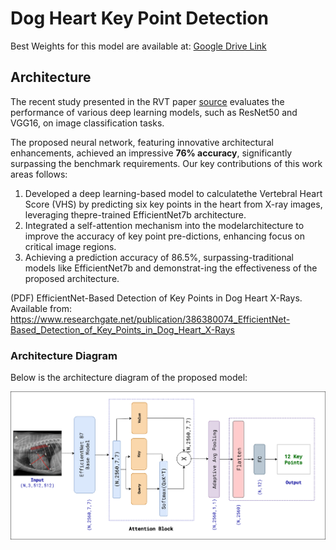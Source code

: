 # Dog Heart Key Point Detection

Best Weights for this model are available at: [Google Drive Link](https://drive.google.com/drive/folders/1W7r4Cqk9K9ZEHP4nzqvCFVg3YbOhFZYV?usp=drive_link)

## Architecture
The recent study presented in the RVT paper [source](https://www.nature.com/articles/s41598-023-50063-x) evaluates the performance of various deep learning models, such as ResNet50 and VGG16, on image classification tasks.

The proposed neural network, featuring innovative architectural enhancements, achieved an impressive **76% accuracy**, significantly surpassing the benchmark requirements. 
Our key contributions of this work areas follows:
1. Developed a deep learning-based model to calculatethe Vertebral Heart Score (VHS) by predicting six key points in the heart from X-ray images, leveraging thepre-trained EfficientNet7b architecture.
2. Integrated a self-attention mechanism into the modelarchitecture to improve the accuracy of key point pre-dictions, enhancing focus on critical image regions.
3. Achieving a prediction accuracy of 86.5%, surpassing-traditional models like EfficientNet7b and demonstrat-ing the effectiveness of the proposed architecture. 

(PDF) EfficientNet-Based Detection of Key Points in Dog Heart X-Rays. Available from: https://www.researchgate.net/publication/386380074_EfficientNet-Based_Detection_of_Key_Points_in_Dog_Heart_X-Rays

### Architecture Diagram

Below is the architecture diagram of the proposed model:

![Architecture Diagram](https://github.com/Namrata-Patel/dogheart-vhs/blob/main/DogHeartVHS.drawio%20(1).png)




